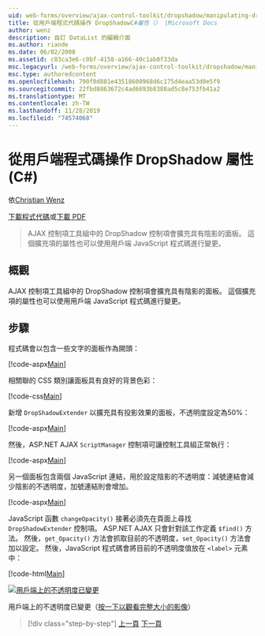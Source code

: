 ```yaml
---
uid: web-forms/overview/ajax-control-toolkit/dropshadow/manipulating-dropshadow-properties-from-client-code-cs
title: 從用戶端程式代碼操作 DropShadowC#屬性（） |Microsoft Docs
author: wenz
description: 自訂 DataList 的編輯介面
ms.author: riande
ms.date: 06/02/2008
ms.assetid: c83ca3e6-c0bf-4158-a166-40c1ab0f33da
msc.legacyurl: /web-forms/overview/ajax-control-toolkit/dropshadow/manipulating-dropshadow-properties-from-client-code-cs
msc.type: authoredcontent
ms.openlocfilehash: 790f0d881e43518600968d6c175d4eaa53d0e5f9
ms.sourcegitcommit: 22fbd8863672c4ad6693b8388ad5c8e753fb41a2
ms.translationtype: MT
ms.contentlocale: zh-TW
ms.lasthandoff: 11/28/2019
ms.locfileid: "74574068"
---
```

# <a name="manipulating-dropshadow-properties-from-client-code-c"></a>從用戶端程式碼操作 DropShadow 屬性 (C#)

依[Christian Wenz](https://github.com/wenz)

[下載程式代碼](https://download.microsoft.com/download/5/1/6/51652a81-500b-4f6b-88d3-617103e7941e/DropShadow2.cs.zip)或[下載 PDF](https://download.microsoft.com/download/b/6/a/b6ae89ee-df69-4c87-9bfb-ad1eb2b23373/dropshadow2CS.pdf)

> AJAX 控制項工具組中的 DropShadow 控制項會擴充具有陰影的面板。 這個擴充項的屬性也可以使用用戶端 JavaScript 程式碼進行變更。

## <a name="overview"></a>概觀

AJAX 控制項工具組中的 DropShadow 控制項會擴充具有陰影的面板。 這個擴充項的屬性也可以使用用戶端 JavaScript 程式碼進行變更。

## <a name="steps"></a>步驟

程式碼會以包含一些文字的面板作為開頭：

[!code-aspx[Main](manipulating-dropshadow-properties-from-client-code-cs/samples/sample1.aspx)]

相關聯的 CSS 類別讓面板具有良好的背景色彩：

[!code-css[Main](manipulating-dropshadow-properties-from-client-code-cs/samples/sample2.css)]

新增 `DropShadowExtender` 以擴充具有投影效果的面板，不透明度設定為50%：

[!code-aspx[Main](manipulating-dropshadow-properties-from-client-code-cs/samples/sample3.aspx)]

然後，ASP.NET AJAX `ScriptManager` 控制項可讓控制工具組正常執行：

[!code-aspx[Main](manipulating-dropshadow-properties-from-client-code-cs/samples/sample4.aspx)]

另一個面板包含兩個 JavaScript 連結，用於設定陰影的不透明度：減號連結會減少陰影的不透明度，加號連結則會增加。

[!code-aspx[Main](manipulating-dropshadow-properties-from-client-code-cs/samples/sample5.aspx)]

JavaScript 函數 `changeOpacity()` 接著必須先在頁面上尋找 `DropShadowExtender` 控制項。 ASP.NET AJAX 只會針對該工作定義 `$find()` 方法。 然後，`get_Opacity()` 方法會抓取目前的不透明度，`set_Opacity()` 方法會加以設定。 然後，JavaScript 程式碼會將目前的不透明度值放在 `<label>` 元素中：

[!code-html[Main](manipulating-dropshadow-properties-from-client-code-cs/samples/sample6.html)]

[![用戶端上的不透明度已變更](manipulating-dropshadow-properties-from-client-code-cs/_static/image2.png)](manipulating-dropshadow-properties-from-client-code-cs/_static/image1.png)

用戶端上的不透明度已變更（[按一下以觀看完整大小的影像](manipulating-dropshadow-properties-from-client-code-cs/_static/image3.png)）

> [!div class="step-by-step"]
> [上一頁](adjusting-the-z-index-of-a-dropshadow-cs.md)
> [下一頁](adjusting-the-z-index-of-a-dropshadow-vb.md)
